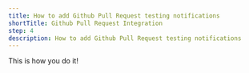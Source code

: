 ```yaml
---
title: How to add Github Pull Request testing notifications
shortTitle: Github Pull Request Integration
step: 4
description: How to add Github Pull Request testing notifications
---
```


This is how you do it!
